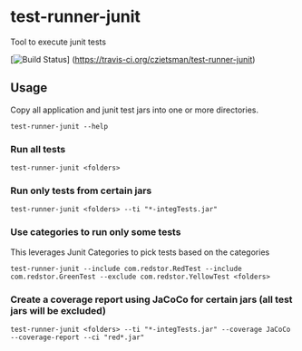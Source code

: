 # test-runner-junit
Tool to execute junit tests

[![Build Status](https://travis-ci.org/czietsman/test-runner-junit.svg)]
(https://travis-ci.org/czietsman/test-runner-junit)

## Usage
Copy all application and junit test jars into one or more directories.

```
test-runner-junit --help
```

### Run all tests

```
test-runner-junit <folders>
```

### Run only tests from certain jars

```
test-runner-junit <folders> --ti "*-integTests.jar"
```

### Use categories to run only some tests

This leverages Junit Categories to pick tests based on the categories

```
test-runner-junit --include com.redstor.RedTest --include com.redstor.GreenTest --exclude com.redstor.YellowTest <folders>
```

### Create a coverage report using JaCoCo for certain jars (all test jars will be excluded)

```
test-runner-junit <folders> --ti "*-integTests.jar" --coverage JaCoCo --coverage-report --ci "red*.jar"
```
